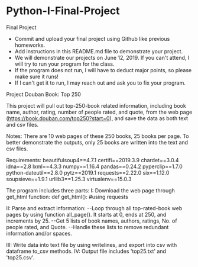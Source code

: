 # Python-I-Final-Project
Final Project

* Commit and upload your final project using Github like previous homeworks.
* Add instructions in this README.md file to demonstrate your project.
* We will demonstrate our projects on June 12, 2019. If you can't attend, I will try to run your program for the class.
* If the program does not run, I will have to deduct major points, so please make sure it runs!
* If I can't get it to run, I may reach out and ask you to fix your program.



Project Douban Book: Top 250

This project will pull out top-250-book related information, including book name, author, rating, number of people rated, and quote, from the web page (https://book.douban.com/top250?start=0), and save the data as both text and csv files.

Notes:
There are 10 web pages of these 250 books, 25 books per page. To better demonstrate the outputs, only 25 books are written into the text and csv files.

Requirements:
  beautifulsoup4==4.7.1
  certifi==2019.3.9
  chardet==3.0.4
  idna==2.8
  lxml==4.3.3
  numpy==1.16.4
  pandas==0.24.2
  pyperclip==1.7.0
  python-dateutil==2.8.0
  pytz==2019.1
  requests==2.22.0
  six==1.12.0
  soupsieve==1.9.1
  urllib3==1.25.3
  virtualenv==15.0.3

The program includes three parts:
  I: Download the web page through get_html function:
    def get_html():
      #using requests

  II: Parse and extract information:
    --Loop through all top-rated-book web pages by using function all_page(). It starts at 0, ends at 250, and increments by 25.
    --Get 5 lists of book names, authors, ratings, No. of people rated, and Quote.
    --Handle these lists to remove redundant information and/or spaces.

  III: Write data into text file by using writelines, and export into csv with dataframe to_csv methods.
  IV: Output file includes 'top25.txt' and 'top25.csv'.

